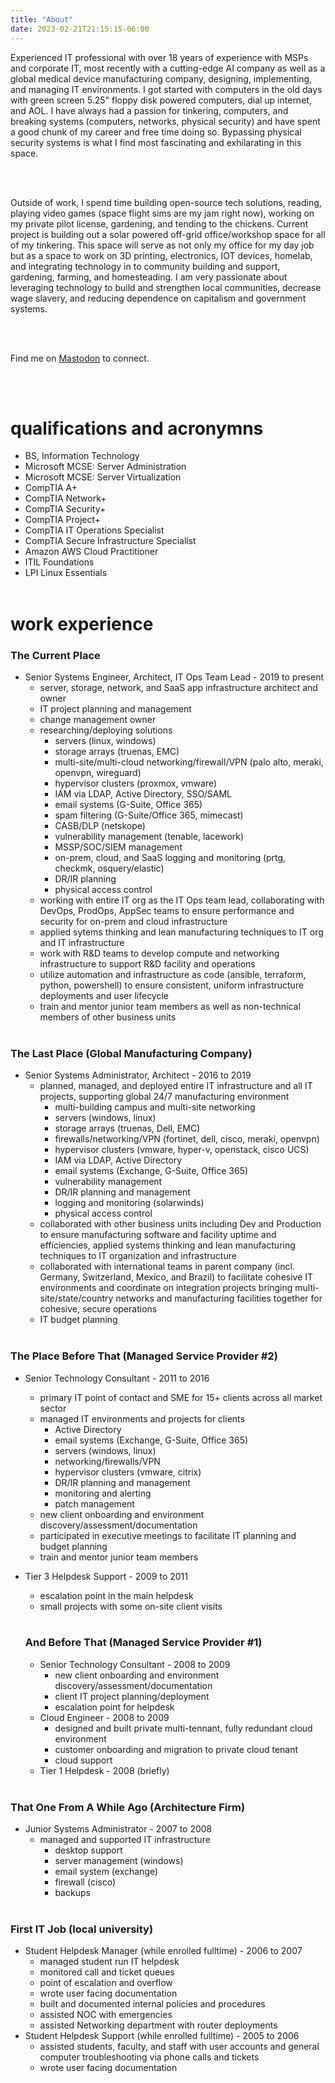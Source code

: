 ```yaml
---
title: "About"
date: 2023-02-21T21:15:15-06:00
---
```


Experienced IT professional with over 18 years of experience with MSPs and corporate IT, most recently with a cutting-edge AI company as well as a global medical device manufacturing company, designing, implementing, and managing IT environments. I got started with computers in the old days with green screen 5.25" floppy disk powered computers, dial up internet, and AOL. I have always had a passion for tinkering, computers, and breaking systems (computers, networks, physical security) and have spent a good chunk of my career and free time doing so. Bypassing physical security systems is what I find most fascinating and exhilarating in this space.

<br><br>

Outside of work, I spend time building open-source tech solutions, reading, playing video games (space flight sims are my jam right now), working on my private pilot license, gardening, and tending to the chickens. Current project is building out a solar powered off-grid office/workshop space for all of my tinkering. This space will serve as not only my office for my day job but as a space to work on 3D printing, electronics, IOT devices, homelab, and integrating technology in to community building and support, gardening, farming, and homesteading. I am very passionate about leveraging technology to build and strengthen local communities, decrease wage slavery, and reducing dependence on capitalism and government systems.

<br><br>

Find me on <a rel="me" href="https://hachyderm.io/@wrentreeco">Mastodon</a> to connect.

<br><br>

# qualifications and acronymns
* BS, Information Technology
* Microsoft MCSE: Server Administration
* Microsoft MCSE: Server Virtualization
* CompTIA A+
* CompTIA Network+
* CompTIA Security+
* CompTIA Project+
* CompTIA IT Operations Specialist
* CompTIA Secure Infrastructure Specialist
* Amazon AWS Cloud Practitioner
* ITIL Foundations
* LPI Linux Essentials
<br><br>

# work experience
### The Current Place
* Senior Systems Engineer, Architect, IT Ops Team Lead - 2019 to present
  * server, storage, network, and SaaS app infrastructure architect and owner
  * IT project planning and management
  * change management owner
  * researching/deploying solutions
      * servers (linux, windows)
      * storage arrays (truenas, EMC)
      * multi-site/multi-cloud networking/firewall/VPN (palo alto, meraki, openvpn, wireguard)
      * hypervisor clusters (proxmox, vmware)
      * IAM via LDAP, Active Directory, SSO/SAML
      * email systems (G-Suite, Office 365)
      * spam filtering (G-Suite/Office 365, mimecast)
      * CASB/DLP (netskope)
      * vulnerability management (tenable, lacework)
      * MSSP/SOC/SIEM management
      * on-prem, cloud, and SaaS logging and monitoring (prtg, checkmk, osquery/elastic)
      * DR/IR planning
      * physical access control
  * working with entire IT org as the IT Ops team lead, collaborating with DevOps, ProdOps, AppSec teams to ensure performance and security for on-prem and cloud infrastructure
  * applied sytems thinking and lean manufacturing techniques to IT org and IT infrastructure
  * work with R&D teams to develop compute and networking infrastructure to support R&D facility and operations
  * utilize automation and infrastructure as code (ansible, terraform, python, powershell) to ensure consistent, uniform infrastructure deployments and user lifecycle
  * train and mentor junior team members as well as non-technical members of other business units
<br><br>

### The Last Place (Global Manufacturing Company)
* Senior Systems Administrator, Architect - 2016 to 2019
  * planned, managed, and deployed entire IT infrastructure and all IT projects, supporting global 24/7 manufacturing environment
    * multi-building campus and multi-site networking
    * servers (windows, linux)
    * storage arrays (truenas, Dell, EMC)
    * firewalls/networking/VPN (fortinet, dell, cisco, meraki, openvpn)
    * hypervisor clusters (vmware, hyper-v, openstack, cisco UCS)
    * IAM via LDAP, Active Directory
    * email systems (Exchange, G-Suite, Office 365)
    * vulnerability management
    * DR/IR planning and management
    * logging and monitoring (solarwinds)
    * physical access control
  * collaborated with other business units including Dev and Production to ensure manufacturing software and facility uptime and efficiencies, applied systems thinking and lean manufacturing techniques to IT organization and infrastructure 
  * collaborated with international teams in parent company (incl. Germany, Switzerland, Mexico, and Brazil) to facilitate cohesive IT environments and coordinate on integration projects bringing multi-site/state/country networks and manufacturing facilities together for cohesive, secure operations
  * IT budget planning
<br><br>

### The Place Before That (Managed Service Provider #2)
* Senior Technology Consultant - 2011 to 2016
  * primary IT point of contact and SME for 15+ clients across all market sector
  * managed IT environments and projects for clients
    * Active Directory
    * email systems (Exchange, G-Suite, Office 365)
    * servers (windows, linux) 
    * networking/firewalls/VPN
    * hypervisor clusters (vmware, citrix)
    * DR/IR planning and management
    * monitoring and alerting
    * patch management
  * new client onboarding and environment discovery/assessment/documentation
  * participated in executive meetings to facilitate IT planning and budget planning
  * train and mentor junior team members
* Tier 3 Helpdesk Support - 2009 to 2011
  * escalation point in the main helpdesk
  * small projects with some on-site client visits
<br><br>
  
  ### And Before That (Managed Service Provider #1)
  * Senior Technology Consultant - 2008 to 2009
    * new client onboarding and environment discovery/assessment/documentation
    * client IT project planning/deployment
    * escalation point for helpdesk
  * Cloud Engineer - 2008 to 2009
    * designed and built private multi-tennant, fully redundant cloud environment
    * customer onboarding and migration to private cloud tenant
    * cloud support
  * Tier 1 Helpdesk - 2008 (briefly)
<br><br>

### That One From A While Ago (Architecture Firm)
* Junior Systems Administrator - 2007 to 2008
  * managed and supported IT infrastructure
    * desktop support
    * server management (windows)
    * email system (exchange)
    * firewall (cisco)
    * backups
<br><br>

### First IT Job (local university)
  * Student Helpdesk Manager (while enrolled fulltime) - 2006 to 2007
    * managed student run IT helpdesk
    * monitored call and ticket queues
    * point of escalation and overflow
    * wrote user facing documentation
    * built and documented internal policies and procedures
    * assisted NOC with emergencies
    * assisted Networking department with router deployments
  * Student Helpdesk Support (while enrolled fulltime) - 2005 to 2006
    * assisted students, faculty, and staff with user accounts and general computer troubleshooting via phone calls and tickets
    * wrote user facing documentation
